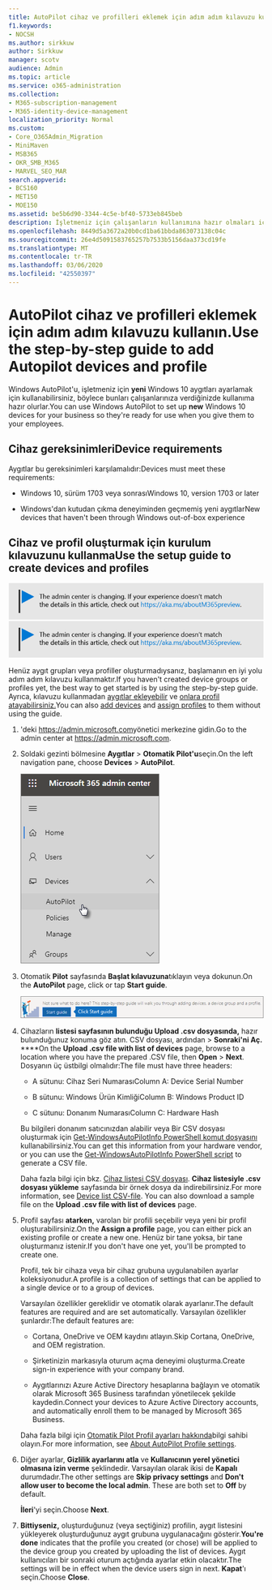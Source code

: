 ```yaml
---
title: AutoPilot cihaz ve profilleri eklemek için adım adım kılavuzu kullanın.
f1.keywords:
- NOCSH
ms.author: sirkkuw
author: Sirkkuw
manager: scotv
audience: Admin
ms.topic: article
ms.service: o365-administration
ms.collection:
- M365-subscription-management
- M365-identity-device-management
localization_priority: Normal
ms.custom:
- Core_O365Admin_Migration
- MiniMaven
- MSB365
- OKR_SMB_M365
- MARVEL_SEO_MAR
search.appverid:
- BCS160
- MET150
- MOE150
ms.assetid: be5b6d90-3344-4c5e-bf40-5733eb845beb
description: İşletmeniz için çalışanların kullanımına hazır olmaları için yeni Windows 10 aygıtları ayarlamak için Windows AutoPilot'u nasıl kullanacağınızı öğrenin.
ms.openlocfilehash: 8449d5a3672a20b0cd1ba61bbda863073138c04c
ms.sourcegitcommit: 26e4d5091583765257b7533b5156daa373cd19fe
ms.translationtype: MT
ms.contentlocale: tr-TR
ms.lasthandoff: 03/06/2020
ms.locfileid: "42550397"
---
```

# <a name="use-the-step-by-step-guide-to-add-autopilot-devices-and-profile"></a><span data-ttu-id="5d093-103">AutoPilot cihaz ve profilleri eklemek için adım adım kılavuzu kullanın.</span><span class="sxs-lookup"><span data-stu-id="5d093-103">Use the step-by-step guide to add Autopilot devices and profile</span></span>

<span data-ttu-id="5d093-104">Windows AutoPilot'u, işletmeniz için **yeni** Windows 10 aygıtları ayarlamak için kullanabilirsiniz, böylece bunları çalışanlarınıza verdiğinizde kullanıma hazır olurlar.</span><span class="sxs-lookup"><span data-stu-id="5d093-104">You can use Windows AutoPilot to set up **new** Windows 10 devices for your business so they're ready for use when you give them to your employees.</span></span>
  
## <a name="device-requirements"></a><span data-ttu-id="5d093-105">Cihaz gereksinimleri</span><span class="sxs-lookup"><span data-stu-id="5d093-105">Device requirements</span></span>

<span data-ttu-id="5d093-106">Aygıtlar bu gereksinimleri karşılamalıdır:</span><span class="sxs-lookup"><span data-stu-id="5d093-106">Devices must meet these requirements:</span></span>
  
- <span data-ttu-id="5d093-107">Windows 10, sürüm 1703 veya sonrası</span><span class="sxs-lookup"><span data-stu-id="5d093-107">Windows 10, version 1703 or later</span></span>
    
- <span data-ttu-id="5d093-108">Windows'dan kutudan çıkma deneyiminden geçmemiş yeni aygıtlar</span><span class="sxs-lookup"><span data-stu-id="5d093-108">New devices that haven't been through Windows out-of-box experience</span></span>
    
## <a name="use-the-setup-guide-to-create-devices-and-profiles"></a><span data-ttu-id="5d093-109">Cihaz ve profil oluşturmak için kurulum kılavuzunu kullanma</span><span class="sxs-lookup"><span data-stu-id="5d093-109">Use the setup guide to create devices and profiles</span></span>

<span data-ttu-id="5d093-110">[![Yönetim merkezinin değiştiğini size bildirmeye yarayan etiket ve daha fazla ayrıntıyı aka.ms/aboutM365preview sayfasında bulabilirsiniz.](../media/m365admincenterchanging.png)](https://docs.microsoft.com/office365/admin/microsoft-365-admin-center-preview)</span><span class="sxs-lookup"><span data-stu-id="5d093-110">[![Label to let you know the admin center is changing and you can find more details at aka.ms/aboutM365preview.](../media/m365admincenterchanging.png)](https://docs.microsoft.com/office365/admin/microsoft-365-admin-center-preview)</span></span>

<span data-ttu-id="5d093-111">Henüz aygıt grupları veya profiller oluşturmadıysanız, başlamanın en iyi yolu adım adım kılavuzu kullanmaktır.</span><span class="sxs-lookup"><span data-stu-id="5d093-111">If you haven't created device groups or profiles yet, the best way to get started is by using the step-by-step guide.</span></span> <span data-ttu-id="5d093-112">Ayrıca, kılavuzu kullanmadan [aygıtlar ekleyebilir](create-and-edit-autopilot-devices.md) ve [onlara profil atayabilirsiniz.](create-and-edit-autopilot-profiles.md)</span><span class="sxs-lookup"><span data-stu-id="5d093-112">You can also [add devices](create-and-edit-autopilot-devices.md) and [assign profiles](create-and-edit-autopilot-profiles.md) to them without using the guide.</span></span> 
  
1. <span data-ttu-id="5d093-113">'deki <a href="https://go.microsoft.com/fwlink/p/?linkid=837890" target="_blank">https://admin.microsoft.com</a>yönetici merkezine gidin.</span><span class="sxs-lookup"><span data-stu-id="5d093-113">Go to the admin center at <a href="https://go.microsoft.com/fwlink/p/?linkid=837890" target="_blank">https://admin.microsoft.com</a>.</span></span>

2. <span data-ttu-id="5d093-114">Soldaki gezinti bölmesine **Aygıtlar** \> **Otomatik Pilot'u**seçin.</span><span class="sxs-lookup"><span data-stu-id="5d093-114">On the left navigation pane, choose **Devices** \> **AutoPilot**.</span></span>

    ![Yönetici merkezinde, aygıtları ve ardından Otomatik Pilot'u seçin.](../media/AutoPilot.png)
  
2. <span data-ttu-id="5d093-116">Otomatik **Pilot** sayfasında **Başlat kılavuzuna**tıklayın veya dokunun.</span><span class="sxs-lookup"><span data-stu-id="5d093-116">On the **AutoPilot** page, click or tap **Start guide**.</span></span>
    
    ![Click Start guide for step-by-step instructions for Autopilot.](../media/31662655-d1e6-437d-87ea-c0dec5da56f7.png)
  
3. <span data-ttu-id="5d093-118">Cihazların **listesi sayfasının bulunduğu Upload .csv dosyasında,** hazır bulunduğunuz konuma göz atın. CSV dosyası, ardından \> **Sonraki'ni Aç.** \*\*\*\*</span><span class="sxs-lookup"><span data-stu-id="5d093-118">On the **Upload .csv file with list of devices** page, browse to a location where you have the prepared .CSV file, then **Open** \> **Next**.</span></span> <span data-ttu-id="5d093-119">Dosyanın üç üstbilgi olmalıdır:</span><span class="sxs-lookup"><span data-stu-id="5d093-119">The file must have three headers:</span></span>
    
    - <span data-ttu-id="5d093-120">A sütunu: Cihaz Seri Numarası</span><span class="sxs-lookup"><span data-stu-id="5d093-120">Column A: Device Serial Number</span></span>
    
    - <span data-ttu-id="5d093-121">B sütunu: Windows Ürün Kimliği</span><span class="sxs-lookup"><span data-stu-id="5d093-121">Column B: Windows Product ID</span></span>
    
    - <span data-ttu-id="5d093-122">C sütunu: Donanım Numarası</span><span class="sxs-lookup"><span data-stu-id="5d093-122">Column C: Hardware Hash</span></span>
    
    <span data-ttu-id="5d093-123">Bu bilgileri donanım satıcınızdan alabilir veya Bir CSV dosyası oluşturmak için [Get-WindowsAutoPilotInfo PowerShell komut dosyasını](https://www.powershellgallery.com/packages/Get-WindowsAutoPilotInfo) kullanabilirsiniz.</span><span class="sxs-lookup"><span data-stu-id="5d093-123">You can get this information from your hardware vendor, or you can use the [Get-WindowsAutoPilotInfo PowerShell script](https://www.powershellgallery.com/packages/Get-WindowsAutoPilotInfo) to generate a CSV file.</span></span> 
    
    <span data-ttu-id="5d093-p103">Daha fazla bilgi için bkz. [Cihaz listesi CSV dosyası](https://support.office.com/article/932e3676-2491-49f0-9177-d893d2f5276e). **Cihaz listesiyle .csv dosyası yükleme** sayfasında bir örnek dosya da indirebilirsiniz.</span><span class="sxs-lookup"><span data-stu-id="5d093-p103">For more information, see [Device list CSV-file](https://support.office.com/article/932e3676-2491-49f0-9177-d893d2f5276e). You can also download a sample file on the **Upload .csv file with list of devices** page.</span></span> 
    
4. <span data-ttu-id="5d093-126">Profil sayfası **atarken,** varolan bir profili seçebilir veya yeni bir profil oluşturabilirsiniz.</span><span class="sxs-lookup"><span data-stu-id="5d093-126">On the **Assign a profile** page, you can either pick an existing profile or create a new one.</span></span> <span data-ttu-id="5d093-127">Henüz bir tane yoksa, bir tane oluşturmanız istenir.</span><span class="sxs-lookup"><span data-stu-id="5d093-127">If you don't have one yet, you'll be prompted to create one.</span></span> 
    
    <span data-ttu-id="5d093-128">Profil, tek bir cihaza veya bir cihaz grubuna uygulanabilen ayarlar koleksiyonudur.</span><span class="sxs-lookup"><span data-stu-id="5d093-128">A profile is a collection of settings that can be applied to a single device or to a group of devices.</span></span>
    
    <span data-ttu-id="5d093-129">Varsayılan özellikler gereklidir ve otomatik olarak ayarlanır.</span><span class="sxs-lookup"><span data-stu-id="5d093-129">The default features are required and are set automatically.</span></span> <span data-ttu-id="5d093-130">Varsayılan özellikler şunlardır:</span><span class="sxs-lookup"><span data-stu-id="5d093-130">The default features are:</span></span>
    
    - <span data-ttu-id="5d093-131">Cortana, OneDrive ve OEM kaydını atlayın.</span><span class="sxs-lookup"><span data-stu-id="5d093-131">Skip Cortana, OneDrive, and OEM registration.</span></span>
    
    - <span data-ttu-id="5d093-132">Şirketinizin markasıyla oturum açma deneyimi oluşturma.</span><span class="sxs-lookup"><span data-stu-id="5d093-132">Create sign-in experience with your company brand.</span></span>
    
    - <span data-ttu-id="5d093-133">Aygıtlarınızı Azure Active Directory hesaplarına bağlayın ve otomatik olarak Microsoft 365 Business tarafından yönetilecek şekilde kaydedin.</span><span class="sxs-lookup"><span data-stu-id="5d093-133">Connect your devices to Azure Active Directory accounts, and automatically enroll them to be managed by Microsoft 365 Business.</span></span>
    
    <span data-ttu-id="5d093-134">Daha fazla bilgi için [Otomatik Pilot Profil ayarları hakkında](autopilot-profile-settings.md)bilgi sahibi olayın.</span><span class="sxs-lookup"><span data-stu-id="5d093-134">For more information, see [About AutoPilot Profile settings](autopilot-profile-settings.md).</span></span> 
    
5. <span data-ttu-id="5d093-135">Diğer ayarlar, **Gizlilik ayarlarını atla** ve **Kullanıcının yerel yönetici olmasına izin verme** şeklindedir. Varsayılan olarak ikisi de **Kapalı** durumdadır.</span><span class="sxs-lookup"><span data-stu-id="5d093-135">The other settings are **Skip privacy settings** and **Don't allow user to become the local admin**. These are both set to **Off** by default.</span></span> 
    
    <span data-ttu-id="5d093-136">**İleri**'yi seçin.</span><span class="sxs-lookup"><span data-stu-id="5d093-136">Choose **Next**.</span></span>
    
6. <span data-ttu-id="5d093-137">**Bittiyseniz,** oluşturduğunuz (veya seçtiğiniz) profilin, aygıt listesini yükleyerek oluşturduğunuz aygıt grubuna uygulanacağını gösterir.</span><span class="sxs-lookup"><span data-stu-id="5d093-137">**You're done** indicates that the profile you created (or chose) will be applied to the device group you created by uploading the list of devices.</span></span> <span data-ttu-id="5d093-138">Aygıt kullanıcıları bir sonraki oturum açtığında ayarlar etkin olacaktır.</span><span class="sxs-lookup"><span data-stu-id="5d093-138">The settings will be in effect when the device users sign in next.</span></span> <span data-ttu-id="5d093-139">**Kapat**'ı seçin.</span><span class="sxs-lookup"><span data-stu-id="5d093-139">Choose **Close**.</span></span>
    
